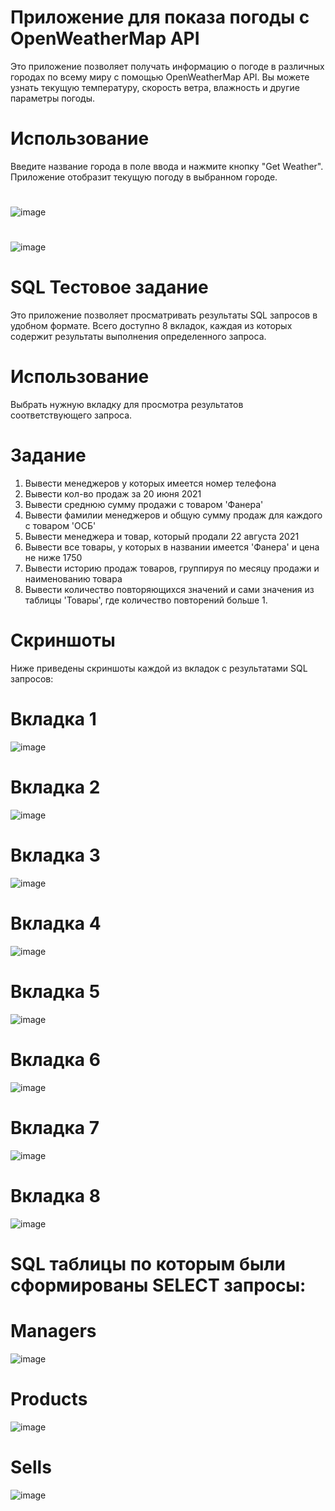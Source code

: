 # Приложение для показа погоды с OpenWeatherMap API
Это приложение позволяет получать информацию о погоде в различных городах по всему миру с помощью OpenWeatherMap API. Вы можете узнать текущую температуру, скорость ветра, влажность и другие параметры погоды.
# Использование
Введите название города в поле ввода и нажмите кнопку "Get Weather".
Приложение отобразит текущую погоду в выбранном городе.
#
![image](https://github.com/Daniil211/TestTaskHome/assets/93343255/afabb6f5-8695-4215-8fc9-66723f64ecc0)
#
![image](https://github.com/Daniil211/TestTaskHome/assets/93343255/3873a5b0-53e6-4351-bc58-f4b9d1d31887)

# SQL Тестовое задание
Это приложение позволяет просматривать результаты SQL запросов в удобном формате. Всего доступно 8 вкладок, каждая из которых содержит результаты выполнения определенного запроса.

# Использование

Выбрать нужную вкладку для просмотра результатов соответствующего запроса.

# Задание
1.	Вывести менеджеров у которых имеется номер телефона
2.	Вывести кол-во продаж за 20 июня 2021
3.	Вывести среднюю сумму продажи с товаром 'Фанера'
4.	Вывести фамилии менеджеров и общую сумму продаж для каждого с товаром 'ОСБ'
5.	Вывести менеджера и товар, который продали 22 августа 2021
6.	Вывести все товары, у которых в названии имеется 'Фанера' и цена не ниже 1750
7.	Вывести историю продаж товаров, группируя по месяцу продажи и наименованию товара
8.	Вывести количество повторяющихся значений и сами значения из таблицы 'Товары', где количество повторений больше 1. 

# Скриншоты
Ниже приведены скриншоты каждой из вкладок с результатами SQL запросов:

# Вкладка 1
![image](https://github.com/Daniil211/TestTaskHome/assets/93343255/a44f3d95-661a-4766-ac22-4eea287aae8c)

# Вкладка 2
![image](https://github.com/Daniil211/TestTaskHome/assets/93343255/0fd625cb-6a7a-4b46-bc67-6d452a4a7913)

# Вкладка 3
![image](https://github.com/Daniil211/TestTaskHome/assets/93343255/7040771d-5dba-45b8-8853-7873f5edf54e)

# Вкладка 4
![image](https://github.com/Daniil211/TestTaskHome/assets/93343255/1eceea57-2d1d-402c-80aa-581d2cc9afca)

# Вкладка 5
![image](https://github.com/Daniil211/TestTaskHome/assets/93343255/2ecc6d54-201b-4ec5-9c57-97b38dc4c0c6)

# Вкладка 6
![image](https://github.com/Daniil211/TestTaskHome/assets/93343255/e02bc2af-d546-4343-974c-31efc6dc5181)

# Вкладка 7
![image](https://github.com/Daniil211/TestTaskHome/assets/93343255/c920c260-88f3-4639-bfc6-f12d3605d567)

# Вкладка 8
![image](https://github.com/Daniil211/TestTaskHome/assets/93343255/45e99a45-ad31-433d-942f-65a6367fc93f)

# SQL таблицы по которым были сформированы SELECT запросы:

# Managers
![image](https://github.com/Daniil211/TestTaskHome/assets/93343255/8980f4a0-3f62-401f-b96d-3c9a97b17fe1)

# Products
![image](https://github.com/Daniil211/TestTaskHome/assets/93343255/0cd65559-6d3a-42f9-ae4a-653f6fc17278)

# Sells
![image](https://github.com/Daniil211/TestTaskHome/assets/93343255/256278d3-daf5-43ea-bfeb-9f52db458186)
